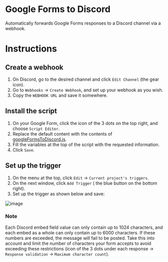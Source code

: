 # Google Forms to Discord

Automatically forwards Google Forms responses to a Discord channel via a webhook.

# Instructions

## Create a webhook

1. On Discord, go to the desired channel and click `Edit Channel` (the gear icon).
2. Go to `Webhooks` -> `Create Webhook`, and set up your webhook as you wish.
2. Copy the `WEBHOOK URL` and save it somewhere.

## Install the script

1. On your Google Form, click the icon of the 3 dots on the top right, and choose `Script Editor`.
2. Replace the default content with the contents of [googleFormsToDiscord.js](https://raw.githubusercontent.com/ManuelFte/Google-Forms-to-Discord/master/googleFormToDiscord.js).
3. Fill the variables at the top of the script with the requested information.
4. Click `Save`.

## Set up the trigger

1. On the menu at the top, click `Edit` -> `Current project's triggers`.
2. On the next window, click `Add Trigger` ( the blue button on the bottom right).
3. Set up the trigger as shown below and save:

![image](https://user-images.githubusercontent.com/896973/87218403-fe84c680-c317-11ea-8ab1-1a8e8dbdf324.png)

### Note

Each Discord embed field value can only contain up to 1024 characters, and each embed as a whole can only contain up to 6000 characters. If these numbers are exceeded, the message will fail to be posted. Take this into account and limit the number of characters your form accepts to avoid exceeding these restrictions (icon of the 3 dots under each response -> `Response validation` -> `Maximum character count`).